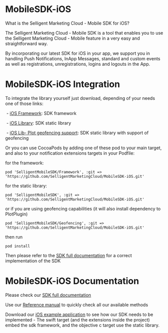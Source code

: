 # MobileSDK-iOS

What is the Selligent Marketing Cloud - Mobile SDK for iOS?

The Selligent Marketing Cloud - Mobile SDK is a tool that enables you to use the Selligent Marketing Cloud - Mobile feature in a very easy and straightforward way. 

By incorporating our latest SDK for iOS in your app, we support you in handling Push Notifications, InApp Messages, standard and custom events as well as registrations, unregistrations, logins and logouts in the App.

# MobileSDK-iOS Integration

To integrate the library yourself just download, depending of your needs one of those links: 

​    - <a href="iOS%20Framework">iOS Framework</a>: SDK framework

​    - <a href="iOS%20Lib">iOS Library</a>: SDK static library

​    - <a href="iOS%20Lib-%20Plot%20geofencing%20support">iOS Lib- Plot geofencing support</a>: SDK static library with support of geofencing

Or you can use CocoaPods by adding one of these pod to your main target, and also to your notification extensions targets in your Podfile: 

for the framework:

    pod 'SelligentMobileSDK/Framework', :git => 'https://github.com/SelligentMarketingCloud/MobileSDK-iOS.git' 

for the static library: 

    pod 'SelligentMobileSDK', :git => 'https://github.com/SelligentMarketingCloud/MobileSDK-iOS.git' 

or if you are using geofencing capabilities (it will also install dependency to PlotPlugin)

    pod 'SelligentMobileSDK/Geofencing', :git => 'https://github.com/SelligentMarketingCloud/MobileSDK-iOS.git' 

then run
    
    pod install

Then please refer to the <a href="Documentation#ios--using-the-sdk">SDK full documentation</a> for a correct implementation of the SDK

# MobileSDK-iOS Documentation

Please check our <a href="Documentation#ios--using-the-sdk">SDK full documentation</a>

Use our <a href="Documentation/MobileSDK%20Reference#mobilesdk-reference">Reference manual</a> to quickly check all our available methods

Download our <a href="Documentation/iOSSDKTemplate.zip">iOS example application</a> to see how our SDK needs to be implemented - The swift target (and the extensions inside the project) embed the sdk framework, and the objective c target use the static library.
